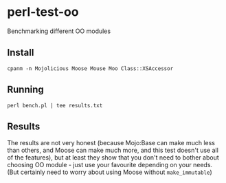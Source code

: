 # perl-test-oo
Benchmarking different OO modules

## Install

    cpanm -n Mojolicious Moose Mouse Moo Class::XSAccessor

## Running

    perl bench.pl | tee results.txt

## Results
The results are not very honest (because Mojo:Base can make much less than others, and Moose can make much more, and this test
doesn't use all of the features), but at least they show that you don't need to bother about choosing OO module - just use your favourite depending on your needs. (But certainly need to worry about using Moose without `make_immutable`)
